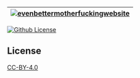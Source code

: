 | [![evenbettermotherfuckingwebsite](http://setetres.s3.amazonaws.com/setetres.st/img/share-ebmfw.png?v=1&raw=true)](http://evenbettermotherfucking.website) |
| ---------------------------------------------------------------------------------------------------------------------------------------------------------- |

[![Github License](https://img.shields.io/github/license/setetres/evenbettermotherfuckingwebsite.svg)](https://github.com/setetres/evenbettermotherfuckingwebsite/blob/master/LICENSE)

License
-------

[CC-BY-4.0]

[http://evenbettermotherfucking.website]: http://evenbettermotherfucking.website
[CC-BY-4.0]: http://creativecommons.org/licenses/by/4.0
